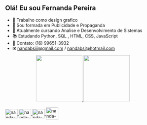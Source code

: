 ## Olá! Eu sou Fernanda Pereira

- 📝 Trabalho como design grafico
- 📙 Sou formada em Publicidade e Propaganda
- 📘 Atualmente cursando Analise e Desenvolvimento de Sistemas
- 📚 Estudando Python, SQL , HTML, CSS, JavaScript
- 📱 Contato: (16) 99651-3932
- ✉ nandabsiii@gmail.com / nandabsi@hotmail.com

<div align="center">
  <a href="https://github.com/nandabsiii-web">
  <img height="150em" src="https://github-readme-stats.vercel.app/api?username=nandabsiii-web&show_icons=true&theme=radical&include_all_commits=true&count_private=true"/>
  <img height="150em" src="https://github-readme-stats.vercel.app/api/top-langs/?username=nandabsiii-web&layout=compact&theme=radical"/>
</div>

<div style="display: inline_block"><br>
  <img align="center" alt="nanda-HTML" height="30" width="40" src="https://cdn.jsdelivr.net/gh/devicons/devicon/icons/html5/html5-original.svg" />
  <img align="center" alt="nanda-css" height="30" width="40" src="https://cdn.jsdelivr.net/gh/devicons/devicon/icons/css3/css3-original.svg" />
  <img align="center" alt="nanda-js" height="30" width="40" src="https://cdn.jsdelivr.net/gh/devicons/devicon/icons/javascript/javascript-original.svg" /> 
  <img align="center" alt="nanda-mysql="30" width="40" src="https://cdn.jsdelivr.net/gh/devicons/devicon/icons/mysql/mysql-original.svg" />
</div>
  
